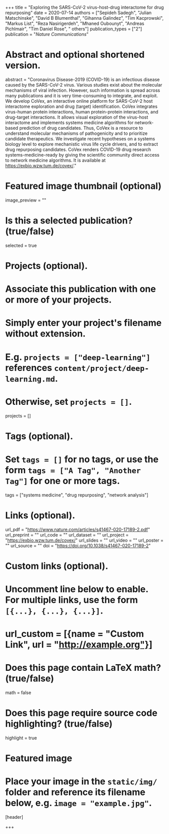 +++
title = "Exploring the SARS-CoV-2 virus-host-drug interactome for drug repurposing"
date = 2020-07-14
authors = ["Sepideh Sadegh", "Julian Matschinske", "David B Blumenthal", "Gihanna Galindez", "Tim Kacprowski", "Markus List", "Reza Nasirigerdeh", "Mhaned Oubounyt", "Andreas Pichlmair", "Tim Daniel Rose", " others"]
publication_types = ["2"]
publication = "*Nature Communications*"


# Abstract and optional shortened version.
abstract = "Coronavirus Disease-2019 (COVID-19) is an infectious disease caused by the SARS-CoV-2 virus. Various studies exist about the molecular mechanisms of viral infection. However, such information is spread across many publications and it is very time-consuming to integrate, and exploit. We develop CoVex, an interactive online platform for SARS-CoV-2 host interactome exploration and drug (target) identification. CoVex integrates virus-human protein interactions, human protein-protein interactions, and drug-target interactions. It allows visual exploration of the virus-host interactome and implements systems medicine algorithms for network-based prediction of drug candidates. Thus, CoVex is a resource to understand molecular mechanisms of pathogenicity and to prioritize candidate therapeutics. We investigate recent hypotheses on a systems biology level to explore mechanistic virus life cycle drivers, and to extract drug repurposing candidates. CoVex renders COVID-19 drug research systems-medicine-ready by giving the scientific community direct access to network medicine algorithms. It is available at https://exbio.wzw.tum.de/covex/."

# Featured image thumbnail (optional)
image_preview = ""

# Is this a selected publication? (true/false)
selected = true

# Projects (optional).
#   Associate this publication with one or more of your projects.
#   Simply enter your project's filename without extension.
#   E.g. `projects = ["deep-learning"]` references `content/project/deep-learning.md`.
#   Otherwise, set `projects = []`.
projects = []

# Tags (optional).
#   Set `tags = []` for no tags, or use the form `tags = ["A Tag", "Another Tag"]` for one or more tags.
tags = ["systems medicine", "drug repurposing", "network analysis"]

# Links (optional).
url_pdf = "https://www.nature.com/articles/s41467-020-17189-2.pdf"
url_preprint = ""
url_code = ""
url_dataset = ""
url_project = "https://exbio.wzw.tum.de/covex/"
url_slides = ""
url_video = ""
url_poster = ""
url_source = ""
doi = "https://doi.org/10.1038/s41467-020-17189-2"

# Custom links (optional).
#   Uncomment line below to enable. For multiple links, use the form `[{...}, {...}, {...}]`.
# url_custom = [{name = "Custom Link", url = "http://example.org"}]

# Does this page contain LaTeX math? (true/false)
math = false

# Does this page require source code highlighting? (true/false)
highlight = true

# Featured image
# Place your image in the `static/img/` folder and reference its filename below, e.g. `image = "example.jpg"`.
[header]

+++
